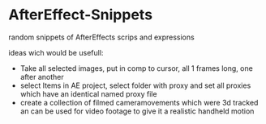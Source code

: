 # AfterEffect-Snippets

random snippets of AfterEffects scrips and expressions

ideas wich would be usefull:
- Take all selected images, put in comp to cursor, all 1 frames long, one after another
- select Items in AE project, select folder with proxy and set all proxies which have an identical named proxy file
- create a collection of filmed cameramovements which were 3d tracked an can be used for video footage to give it a realistic handheld motion

